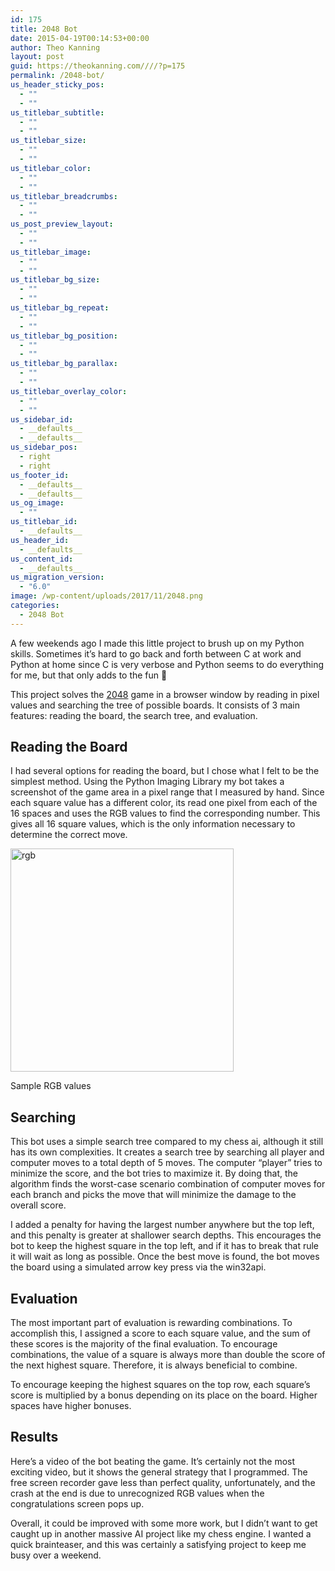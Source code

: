 ```yaml
---
id: 175
title: 2048 Bot
date: 2015-04-19T00:14:53+00:00
author: Theo Kanning
layout: post
guid: https://theokanning.com////?p=175
permalink: /2048-bot/
us_header_sticky_pos:
  - ""
  - ""
us_titlebar_subtitle:
  - ""
  - ""
us_titlebar_size:
  - ""
  - ""
us_titlebar_color:
  - ""
  - ""
us_titlebar_breadcrumbs:
  - ""
  - ""
us_post_preview_layout:
  - ""
  - ""
us_titlebar_image:
  - ""
  - ""
us_titlebar_bg_size:
  - ""
  - ""
us_titlebar_bg_repeat:
  - ""
  - ""
us_titlebar_bg_position:
  - ""
  - ""
us_titlebar_bg_parallax:
  - ""
  - ""
us_titlebar_overlay_color:
  - ""
  - ""
us_sidebar_id:
  - __defaults__
  - __defaults__
us_sidebar_pos:
  - right
  - right
us_footer_id:
  - __defaults__
  - __defaults__
us_og_image:
  - ""
us_titlebar_id:
  - __defaults__
us_header_id:
  - __defaults__
us_content_id:
  - __defaults__
us_migration_version:
  - "6.0"
image: /wp-content/uploads/2017/11/2048.png
categories:
  - 2048 Bot
---
```

A few weekends ago I made this little project to brush up on my Python skills. Sometimes it&#8217;s hard to go back and forth between C at work and Python at home since C is very verbose and Python seems to do everything for me, but that only adds to the fun 🙂

This project solves the <a href="http://gabrielecirulli.github.io/2048/" target="_blank" rel="noopener noreferrer">2048</a> game in a browser window by reading in pixel values and searching the tree of possible boards. It consists of 3 main features: reading the board, the search tree, and evaluation.

## **Reading the Board**

I had several options for reading the board, but I chose what I felt to be the simplest method. Using the Python Imaging Library my bot takes a screenshot of the game area in a pixel range that I measured by hand. Since each square value has a different color, its read one pixel from each of the 16 spaces and uses the RGB values to find the corresponding number. This gives all 16 square values, which is the only information necessary to determine the correct move.

<div id="attachment_180" style="width: 367px" class="wp-caption alignnone">
  <a ref="magnificPopup" href="https://i1.wp.com/theokanning.com/////wp-content/uploads/2015/04/rgb.png?ssl=1"><img aria-describedby="caption-attachment-180" class="wp-image-180" src="https://i1.wp.com/theokanning.com/////wp-content/uploads/2015/04/rgb.png?resize=357%2C357&#038;ssl=1" alt="rgb" width="357" height="357" srcset="https://i1.wp.com/theokanning.com/wp-content/uploads/2015/04/rgb.png?w=500&ssl=1 500w, https://i1.wp.com/theokanning.com/wp-content/uploads/2015/04/rgb.png?resize=150%2C150&ssl=1 150w, https://i1.wp.com/theokanning.com/wp-content/uploads/2015/04/rgb.png?resize=300%2C300&ssl=1 300w" sizes="(max-width: 357px) 100vw, 357px" data-recalc-dims="1" /></a>
  
  <p id="caption-attachment-180" class="wp-caption-text">
    Sample RGB values
  </p>
</div>

## **Searching**

This bot uses a simple search tree compared to my chess ai, although it still has its own complexities. It creates a search tree by searching all player and computer moves to a total depth of 5 moves. The computer &#8220;player&#8221; tries to minimize the score, and the bot tries to maximize it. By doing that, the algorithm finds the worst-case scenario combination of computer moves for each branch and picks the move that will minimize the damage to the overall score.

I added a penalty for having the largest number anywhere but the top left, and this penalty is greater at shallower search depths. This encourages the bot to keep the highest square in the top left, and if it has to break that rule it will wait as long as possible. Once the best move is found, the bot moves the board using a simulated arrow key press via the win32api.

## **Evaluation**

The most important part of evaluation is rewarding combinations. To accomplish this, I assigned a score to each square value, and the sum of these scores is the majority of the final evaluation. To encourage combinations, the value of a square is always more than double the score of the next highest square. Therefore, it is always beneficial to combine.

To encourage keeping the highest squares on the top row, each square&#8217;s score is multiplied by a bonus depending on its place on the board. Higher spaces have higher bonuses.

## **Results**

Here&#8217;s a video of the bot beating the game. It&#8217;s certainly not the most exciting video, but it shows the general strategy that I programmed. The free screen recorder gave less than perfect quality, unfortunately, and the crash at the end is due to unrecognized RGB values when the congratulations screen pops up.

<span class="embed-youtube" style="text-align:center; display: block;"></span>

Overall, it could be improved with some more work, but I didn&#8217;t want to get caught up in another massive AI project like my chess engine. I wanted a quick brainteaser, and this was certainly a satisfying project to keep me busy over a weekend.
